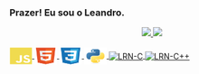 ### Prazer! Eu sou o Leandro.

<div align="center">
  <a href="https://github.com/LeandroRenatoNogarotto">
  <img height="180em" src="https://github-readme-stats.vercel.app/api?username=LeandroRenatoNogarotto&show_icons=true&theme=gotham&include_all_commits=true&count_private=true"/>
 <img height="180em" src="https://github-readme-stats.vercel.app/api/top-langs/?username=LeandroRenatoNogarotto&layout=compact&langs_count=7&theme=gotham"/>
 <br>
</div>
<div style="display: inline_block"><br>
  <img align="center" alt="LRN-Js" height="30" width="40" src="https://raw.githubusercontent.com/devicons/devicon/master/icons/javascript/javascript-plain.svg">
  <img align="center" alt="LRN-HTML" height="30" width="40" src="https://raw.githubusercontent.com/devicons/devicon/master/icons/html5/html5-original.svg">
  <img align="center" alt="LRN-CSS" height="30" width="40" src="https://raw.githubusercontent.com/devicons/devicon/master/icons/css3/css3-original.svg">
  <img align="center" alt="LRN-Python" height="30" width="40" src="https://raw.githubusercontent.com/devicons/devicon/master/icons/python/python-original.svg">
  <img align="center" alt="LRN-C" height="30" width="40" src="https://cdn.jsdelivr.net/gh/devicons/devicon/icons/c/c-original.svg" />
  <img align="center" alt="LRN-C++" height="30" width="40" src="https://cdn.jsdelivr.net/gh/devicons/devicon/icons/cplusplus/cplusplus-original.svg" />        
</div>
